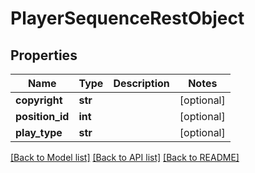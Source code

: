 # PlayerSequenceRestObject

## Properties
Name | Type | Description | Notes
------------ | ------------- | ------------- | -------------
**copyright** | **str** |  | [optional] 
**position_id** | **int** |  | [optional] 
**play_type** | **str** |  | [optional] 

[[Back to Model list]](../README.md#documentation-for-models) [[Back to API list]](../README.md#documentation-for-api-endpoints) [[Back to README]](../README.md)

